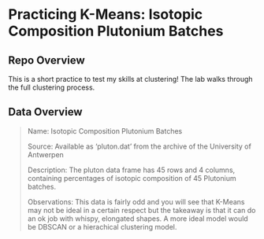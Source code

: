 # Practicing K-Means: Isotopic Composition Plutonium Batches
## Repo Overview
This is a short practice to test my skills at clustering! The lab walks through the full clustering process.

## Data Overview
> Name: Isotopic Composition Plutonium Batches
>
> Source: Available as ‘pluton.dat’ from the archive of the University of Antwerpen
>
> Description: The pluton data frame has 45 rows and 4 columns, containing percentages of isotopic composition of 45 Plutonium batches.
>
> Observations: This data is fairly odd and you will see that K-Means may not be ideal in a certain respect but the takeaway is that it can do an ok job with whispy, elongated shapes. A more ideal model would be DBSCAN or a hierachical clustering model.

